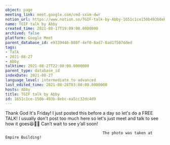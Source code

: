 ```yaml
---
object: page
meeting_link: meet.google.com/cmd-sxum-dwr
notion_url: https://www.notion.so/TGIF-talk-by-Abby-1651c1ce150b493b8ebcea5cc32dc4d9
name: TGIF talk by Abby
created_time: 2021-08-17T19:09:00.0000000
archived: false
platform: Google Meet
parent_database_id: e9339446-880f-4ef0-8ad7-8ad1f507dded
tags:
- Talk
- 2021-08-27
- Abby
talktime: 2021-08-27T22:00:00.0000000
parent_type: database_id
indexDate: 2021-08-27
language_level: intermediate to advanced
last_edited_time: 2021-08-28T03:08:00.0000000
hosts: Abby
title: TGIF talk by Abby
id: 1651c1ce-150b-493b-8ebc-ea5cc32dc4d9
---
```




Thank God It's Friday! I just posted this before a day so let's do a FREE TALK!
I usually don't post too much here so let's just meet and talk to see how it goes😆👍🏻
Can’t wait to see y’all soon!



                                               The photo was taken at Empire Building!











